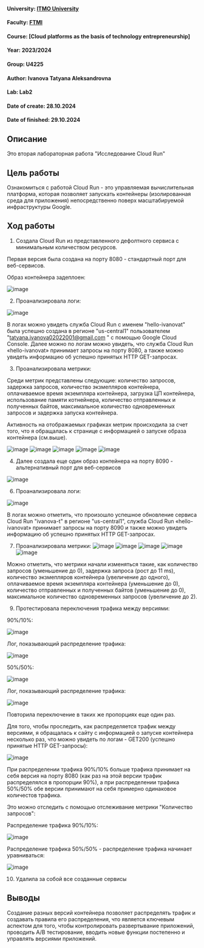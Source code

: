 #### University: [ITMO University](https://itmo.ru/ru/)
#### Faculty: [FTMI](https://ftmi.itmo.ru/)
#### Course: [Cloud platforms as the basis of technology entrepreneurship]
#### Year: 2023/2024
#### Group: U4225
#### Author: Ivanova Tatyana Aleksandrovna
#### Lab: Lab2
#### Date of create: 28.10.2024
#### Date of finished: 29.10.2024

## Описание
Это вторая лабораторная работа "Исследование Cloud Run"

## Цель работы
Ознакомиться с работой Cloud Run - это управляемая вычислительная платформа, которая позволяет запускать контейнеры (изолированная среда для приложения) непосредственно поверх масштабируемой инфраструктуры Google.

## Ход работы

1. Создала Cloud Run из представленного дефолтного сервиса с минимальным количеством ресурсов.

Первая версия была создана на порту 8080 - cтандартный порт для веб-сервисов.

Образ контейнера задеплоен:

![image](https://github.com/user-attachments/assets/b4ac46ed-0f3e-4ba4-942d-95e93a06e931)

2. Проанализировала логи:

![image](https://github.com/user-attachments/assets/c20d6c37-2379-48f2-89d9-075e245cd2f3)

В логах можно увидеть служба Cloud Run с именем "hello-ivanovat" была успешно создана в регионе "us-central1" пользователем "tatyana.ivanova02022001@gmail.com " с помощью Google Cloud Console. Далее можно по логам можно увидеть, что служба Cloud Run «hello-ivanovat» принимает запросы на порту 8080, а также можно увидеть информацию об успешно принятых HTTP GET-запросах.

3. Проанализировала метрики:

Среди метрик представлены следующие: количество запросов, задержка запросов, количество экзмепляров контейнера, оплачиваемое время экземпляра контейнера, загрузка ЦП контейнера, использование памяти котнейнера, количество отправленных и полученных байтов, максимальное количество одновременных запросов и задержка запуска контейнера.

Активность на отображаемых графиках метрик происходила за счет того, что я обращалась к странице с информацией о запуске образа контейнера (см.выше).

![image](https://github.com/user-attachments/assets/3fa1411a-39f5-4b67-a109-fb6045a5a3ac)
![image](https://github.com/user-attachments/assets/f4f9d92a-83ac-410c-ba8f-74dcead5d329)
![image](https://github.com/user-attachments/assets/95d5e760-9d21-4804-a2da-4482dbccc4c2)
![image](https://github.com/user-attachments/assets/0abf8a51-9a45-4397-a5e8-59826db8812e)
![image](https://github.com/user-attachments/assets/68128275-0bf3-44ff-b0d0-609c3428a421)

4. Далее создала еще один образ контейнера на порту 8090 - альтернативный порт для веб-сервисов

![image](https://github.com/user-attachments/assets/285b201f-ebd0-418d-864f-4c17a3f8f5d3)

6. Проанализировала логи:

![image](https://github.com/user-attachments/assets/2c6cb307-4e3c-4dc7-bf6b-feba7afde313)

В логах можно отметить, что произошло успешное обновление сервиса Cloud Run "ivanova-t" в регионе "us-central1", служба Cloud Run «hello-ivanovat» принимает запросы на порту 8090 и также можно увидеть информацию об успешно принятых HTTP GET-запросах.

7. Проанализировала метрики:
![image](https://github.com/user-attachments/assets/fae03635-cb06-4f9f-8050-c991263b497e)
![image](https://github.com/user-attachments/assets/9076fb0a-568f-4589-9940-f222707d6ef3)
![image](https://github.com/user-attachments/assets/6ccd8a14-500f-4866-842c-8a83f3389186)
![image](https://github.com/user-attachments/assets/d36ae4c7-6b7c-41e7-b878-fea51c05c4bb)
![image](https://github.com/user-attachments/assets/ba4a19f9-f121-4d0c-aa01-1392995582e3)

Можно отметить, что метрики начали изменяться такие, как количество запросов (уменьшение до 0), задержка запроса (рост до 11 ms), количество экзмепляров контейнера (увеличение до одного), оплачиваемое время экземпляра контейнера (уменьшение до 0), количество отправленных и полученных байтов (уменьшение до 0), максимальное количество одновременных запросов (увеличение до 2).

9. Протестировала переключения трафика между версиями:
    
90%/10%:

![image](https://github.com/user-attachments/assets/f2cd9338-3530-471b-abe3-c20be8175728)

Лог, показывающий распределение трафика:

![image](https://github.com/user-attachments/assets/0110bd45-cf02-44c9-8513-d9248d0d843c)

50%/50%:

![image](https://github.com/user-attachments/assets/f50aa61e-2346-415a-b27a-03577f22b856)

Лог, показывающий распределение трафика:

![image](https://github.com/user-attachments/assets/00382d7b-2b80-4b0b-8da9-965b7cbb55b8)

Повторила переключение в таких же пропорциях еще один раз.

Для того, чтобы проследить, как распределяется трафик между версиями, я обращалась к сайту с информацией о запуске контейнера несколько раз, что можно увидеть по логам - GET200 (успешно принятые HTTP GET-запросы):

![image](https://github.com/user-attachments/assets/b636028f-ba59-4cdc-babb-9e31616573e5)

При распределении трафика 90%/10% больше трафика принимает на себя версия на порту 8080 (как раз на этой версии трафик распределялся в пропорции 90%), а при распределении трафика 50%/50% обе версии принимают на себя примерно одинаковое количестов трафика.

Это можно отследить с помощью отслеживание метрики "Количество запросов":

Распределение трафика 90%/10%:

![image](https://github.com/user-attachments/assets/fab8577e-f519-4d17-8ca6-85f6413c8872)


Распределение трафика 50%/50% - распределение трафика начинает уравниваться:

![image](https://github.com/user-attachments/assets/4530645a-990c-4b64-890a-4bdc377ef2cf)


10. Удалила за собой все созданные сервисы

## Выводы

Создание разных версий контейнера позволяет распределять трафик и создавать правила его распределения, что является ключевым аспектом для того, чтобы контролировать развертывание приложений, проводить A/B тестирование, вводить новые функции постепенно и управлять версиями приложений.

